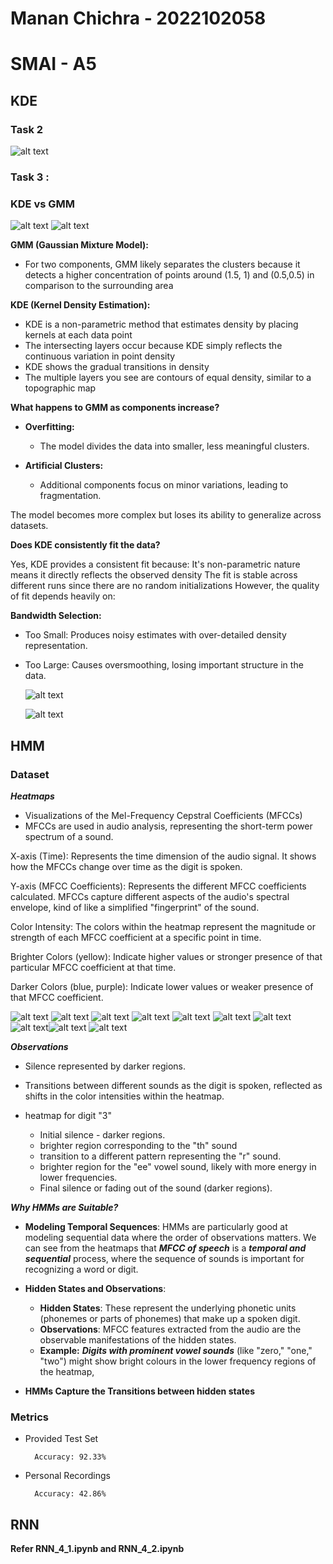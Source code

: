 # Manan Chichra - 2022102058
#  SMAI - A5

## KDE
    

### Task 2 

![alt text](figures/task2.png)

### Task 3 : 

### KDE vs GMM


  ![alt text](figures/kde.png)
![alt text](figures/gmm.png)
  <!-- ![alt text](figures/4.png) -->



**GMM (Gaussian Mixture Model):**

- For two components, GMM likely separates the clusters because it detects a higher concentration of points around (1.5, 1) and (0.5,0.5) in comparison to the surrounding area



**KDE (Kernel Density Estimation):**


- KDE is a non-parametric method that estimates density by placing kernels at each data point
- The intersecting layers occur because KDE simply reflects the continuous variation in point density
- KDE shows the gradual transitions in density
- The multiple layers you see are contours of equal density, similar to a topographic map


**What happens to GMM as components increase?**

- **Overfitting:**
    - The model divides the data into smaller, less meaningful clusters.

- **Artificial Clusters:**
    - Additional components focus on minor variations, leading to fragmentation.

The model becomes more complex but loses its ability to generalize across datasets.



**Does KDE consistently fit the data?**


Yes, KDE provides a consistent fit because:
It's non-parametric nature means it directly reflects the observed density
The fit is stable across different runs since there are no random initializations
However, the quality of fit depends heavily on:

**Bandwidth Selection:**

- Too Small: Produces noisy estimates with over-detailed density representation.
- Too Large: Causes oversmoothing, losing important structure in the data.







  ![alt text](figures/gmm4.png)

  ![alt text](figures/gmm6.png)

## HMM

### Dataset

***Heatmaps***

- Visualizations of the Mel-Frequency Cepstral Coefficients (MFCCs)
- MFCCs are used in audio analysis, representing the short-term power spectrum of a sound.


X-axis (Time): Represents the time dimension of the audio signal. It shows how the MFCCs change over time as the digit is spoken.

Y-axis (MFCC Coefficients): Represents the different MFCC coefficients calculated. MFCCs capture different aspects of the audio's spectral envelope, kind of like a simplified "fingerprint" of the sound.

Color Intensity: The colors within the heatmap represent the magnitude or strength of each MFCC coefficient at a specific point in time.

Brighter Colors (yellow): Indicate higher values or stronger presence of that particular MFCC coefficient at that time.

Darker Colors (blue, purple): Indicate lower values or weaker presence of that MFCC coefficient.

![alt text](figures/heatmp1.png) ![alt text](figures/heatmp2.png) ![alt text](figures/heatmp3.png) ![alt text](figures/heatmp4.png) ![alt text](figures/heatmp5.png) ![alt text](figures/heatmp6.png) ![alt text](figures/heatmp7.png) 
![alt text](figures/image.png)![alt text](figures/heatmp8.png) ![alt text](figures/heatmp10.png)

***Observations***
- Silence represented by darker regions.
- Transitions between different sounds as the digit is spoken, reflected as shifts in the  color intensities within the heatmap.

- heatmap for digit "3"

    - Initial silence - darker regions.
    - brighter region corresponding to the "th" sound
    - transition to a different pattern representing the "r" sound.
    - brighter region for the "ee" vowel sound, likely with more energy in lower frequencies.
    - Final silence or fading out of the sound (darker regions).

***Why HMMs are Suitable?***

- **Modeling Temporal Sequences**: HMMs are particularly good at modeling sequential data where the order of observations matters. We can see from the heatmaps that ***MFCC of speech*** is a ***temporal and sequential*** process, where the sequence of sounds is important for recognizing a word or digit.

- **Hidden States and Observations**: 

    - **Hidden States**: These represent the underlying phonetic units (phonemes or parts of phonemes) that make up a spoken digit. 
    - **Observations**: MFCC features extracted from the audio are the observable manifestations of the hidden states.
    - **Example:**    ***Digits with prominent vowel sounds*** (like "zero," "one," "two") might show bright colours in the lower frequency regions of the heatmap, 

- **HMMs Capture the Transitions between hidden states**

### Metrics

- Provided Test Set

        Accuracy: 92.33% 

- Personal Recordings

        Accuracy: 42.86%

## RNN


**Refer RNN_4_1.ipynb and RNN_4_2.ipynb**